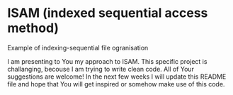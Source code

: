 # ISAM (indexed sequential access method)
Example of indexing-sequential file ogranisation 

I am presenting to You my approach to ISAM. This specific project is challanging, becouse I am trying to write clean code. All of Your suggestions are welcome! 
In the next few weeks I will update this README file and hope that You will get inspired or somehow make use of this code. 
